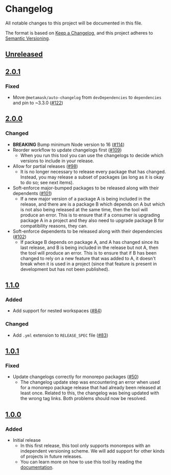 # Changelog
All notable changes to this project will be documented in this file.

The format is based on [Keep a Changelog](https://keepachangelog.com/en/1.0.0/),
and this project adheres to [Semantic Versioning](https://semver.org/spec/v2.0.0.html).

## [Unreleased]

## [2.0.1]
### Fixed
- Move `@metamask/auto-changelog` from `devDependencies` to `dependencies` and pin to ~3.3.0 ([#122](https://github.com/MetaMask/create-release-branch/pull/122))

## [2.0.0]
### Changed
- **BREAKING** Bump minimum Node version to 16 ([#114](https://github.com/MetaMask/create-release-branch/pull/114))
- Reorder workflow to update changelogs first ([#109](https://github.com/MetaMask/create-release-branch/pull/109))
  - When you run this tool you can use the changelogs to decide which versions to include in your release.
- Allow for partial releases ([#98](https://github.com/MetaMask/create-release-branch/pull/98))
  - It is no longer necessary to release every package that has changed. Instead, you may release a subset of packages (as long as it is okay to do so; see next items).
- Soft-enforce major-bumped packages to be released along with their dependents ([#101](https://github.com/MetaMask/create-release-branch/pull/101))
  - If a new major version of a package A is being included in the release, and there are is a package B which depends on A but which is not also being released at the same time, then the tool will produce an error. This is to ensure that if a consumer is upgrading package A in a project and they also need to upgrade package B for compatibility reasons, they can.
- Soft-enforce dependents to be released along with their dependencies ([#102](https://github.com/MetaMask/create-release-branch/pull/102))
  - If package B depends on package A, and A has changed since its last release, and B is being included in the release but not A, then the tool will produce an error. This is to ensure that if B has been changed to rely on a new feature that was added to A, it doesn't break when it is used in a project (since that feature is present in development but has  not been published).

## [1.1.0]
### Added
- Add support for nested workspaces ([#84](https://github.com/MetaMask/create-release-branch/pull/84))

### Changed
- Add `.yml` extension to `RELEASE_SPEC` file ([#83](https://github.com/MetaMask/create-release-branch/pull/83))

## [1.0.1]
### Fixed
- Update changelogs correctly for monorepo packages ([#50](https://github.com/MetaMask/create-release-branch/pull/50))
  - The changelog update step was encountering an error when used for a monorepo package release that had already been released at least once. Related to this, the changelog was being updated with the wrong tag links. Both problems should now be resolved.

## [1.0.0]
### Added
- Initial release
  - In this first release, this tool only supports monorepos with an independent versioning scheme. We will add support for other kinds of projects in future releases.
  - You can learn more on how to use this tool by reading the [documentation](docs/).

[Unreleased]: https://github.com/MetaMask/create-release-branch/compare/v2.0.1...HEAD
[2.0.1]: https://github.com/MetaMask/create-release-branch/compare/v2.0.0...v2.0.1
[2.0.0]: https://github.com/MetaMask/create-release-branch/compare/v1.1.0...v2.0.0
[1.1.0]: https://github.com/MetaMask/create-release-branch/compare/v1.0.1...v1.1.0
[1.0.1]: https://github.com/MetaMask/create-release-branch/compare/v1.0.0...v1.0.1
[1.0.0]: https://github.com/MetaMask/create-release-branch/releases/tag/v1.0.0
